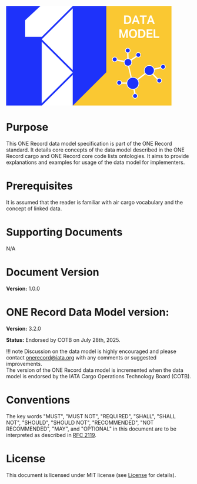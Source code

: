 
<img src="./img/DM-logo.png" width="450">

# Purpose

This ONE Record data model specification is part of the ONE Record standard.
It details core concepts of the data model described in the ONE Record cargo and ONE Record core code lists ontologies.
It aims to provide explanations and examples for usage of the data model for implementers.

# Prerequisites

It is assumed that the reader is familiar with air cargo vocabulary and the concept of linked data.

# Supporting Documents

N/A

# Document Version

**Version:** 1.0.0

# ONE Record Data Model version:

**Version:** 3.2.0

**Status:** Endorsed by COTB on July 28th, 2025.

!!! note
    Discussion on the data model is highly encouraged and please contact [onerecord@iata.org](mailto:onerecord@iata.org) with any comments or suggested improvements.<br/>
    The version of the ONE Record data model is incremented when the data model is endorsed by the IATA Cargo Operations Technology Board (COTB).

# Conventions

The key words "MUST", "MUST NOT", "REQUIRED", "SHALL", "SHALL NOT", "SHOULD", "SHOULD NOT", "RECOMMENDED", "NOT RECOMMENDED", "MAY", and "OPTIONAL" in this document are to be interpreted as described in [RFC 2119](https://www.rfc-editor.org/rfc/rfc2119).

# License

This document is licensed under MIT license (see [License](../General/license.md) for details).
